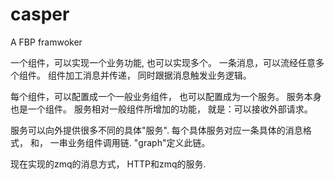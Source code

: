 casper
======

A FBP framwoker 

一个组件，可以实现一个业务功能, 也可以实现多个。
一条消息，可以流经任意多个组件。
组件加工消息并传递， 同时跟据消息触发业务逻辑。

每个组件，可以配置成一个一般业务组件， 也可以配置成为一个服务。
服务本身也是一个组件。
服务相对一般组件所增加的功能， 就是：可以接收外部请求。

服务可以向外提供很多不同的具体"服务".
每个具体服务对应一条具体的消息格式， 和， 一串业务组件调用链. "graph"定义此链。

现在实现的zmq的消息方式， HTTP和zmq的服务.



